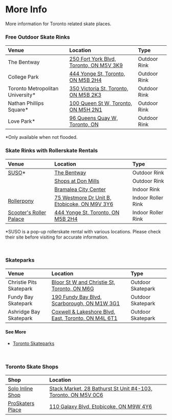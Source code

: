 # More Info

More information for Toronto related skate places.
<br/>

### Free Outdoor Skate Rinks

| Venue                             | Location                                                                                                        | Type         |
| :-------------------------------- | :-------------------------------------------------------------------------------------------------------------- | :----------- |
| The Bentway                       | <a href="https://maps.app.goo.gl/7QMJpL29Bk3XusKP9" target="_blank">250 Fort York Blvd, Toronto, ON M5V 3K9</a> | Outdoor Rink |
| College Park                      | <a href="https://maps.app.goo.gl/RQdcdErBK22KMcmo9" target="_blank">444 Yonge St, Toronto, ON M5B 2H4</a>       | Outdoor Rink |
| Toronto Metropolitan University\* | <a href="https://maps.app.goo.gl/3n2xZAexRvyMV28BA" target="_blank">350 Victoria St, Toronto, ON M5B 2K3</a>    | Outdoor Rink |
| Nathan Phillips Square\*          | <a href="https://maps.app.goo.gl/7fXJKZe1Uh9DMwKo9" target="_blank">100 Queen St W, Toronto, ON M5H 2N1</a>     | Outdoor Rink |
| Love Park\*                       | <a href="https://maps.app.goo.gl/kTrciySX7Jgph3QZ9" target="_blank">96 Queens Quay W, Toronto, ON</a>           | Outdoor Rink |

\*Only available when not flooded.
<br/>

### Skate Rinks with Rollerskate Rentals

| Venue                                                                          | Location                                                                                                             | Type               |
| :----------------------------------------------------------------------------- | :------------------------------------------------------------------------------------------------------------------- | :----------------- |
| <a href="https://www.susoskateco.com/pages/faq" target="_blank">SUSO</a>\*     | <a href="https://maps.app.goo.gl/7QMJpL29Bk3XusKP9" target="_blank">The Bentway</a>                                  | Outdoor Rink       |
|                                                                                | <a href="https://maps.app.goo.gl/idf12gvMvkktETEv9" target="_blank">Shops at Don Mills</a>                           | Outdoor Rink       |
|                                                                                | <a href="https://maps.app.goo.gl/CtSgxesBkEpVy4VQA" target="_blank">Bramalea City Center</a>                         | Indoor Rink        |
| <a href="https://rollerpony.com/faq/" target="_blank">Rollerpony</a>           | <a href="https://maps.app.goo.gl/TdP8ry74mXLoVM88A" target="_blank">75 Westmore Dr Unit B, Etobicoke, ON M9V 3Y6</a> | Indoor Roller Rink |
| <a href="https://www.scooters.ca/" target="_blank">Scooter's Roller Palace</a> | <a href="https://maps.app.goo.gl/WgQM7YRzDiBy4U8S8" target="_blank">444 Yonge St, Toronto, ON M5B 2H4</a>            | Indoor Roller Rink |

\*SUSO is a pop-up rollerskate rental with various locations. Please check their site before visiting for accurate information.

<br/>

### Skateparks

| Venue                   | Location                                                                                                                    | Type              |
| :---------------------- | :-------------------------------------------------------------------------------------------------------------------------- | :---------------- |
| Christie Pits Skatepark | <a href="https://maps.app.goo.gl/8Wf7jdcQGwd8ZHNt7" target="_blank">Bloor St W and Christie St, Toronto, ON M6G</a>         | Outdoor Skatepark |
| Fundy Bay Skatepark     | <a href="https://maps.app.goo.gl/rP28V5FHY1TiqrNe7" target="_blank">190 Fundy Bay Blvd, Scarborough, ON M1W 3G1</a>         | Outdoor Skatepark |
| Ashridge Bay Skatepark  | <a href="https://maps.app.goo.gl/9NcSZ9pk951BF71j6" target="_blank">Coxwell & Lakeshore Blvd. East, Toronto, ON M4L 6T1</a> | Outdoor Skatepark |

#### See More

- <a href="https://ontarioskateparks.com/?s=toronto" target="_blank">Toronto Skateparks</a>

<br/>

### Toronto Skate Shops

| Shop                                                                                  | Location                                                                                                                              |
| :------------------------------------------------------------------------------------ | :------------------------------------------------------------------------------------------------------------------------------------ |
| <a href="https://solo-inline.com/en/pages/faq" target="_blank">Solo Inline Shop</a>   | <a href="https://maps.app.goo.gl/ZTKq8MfNPmzEh6QR9" target="_blank">Stack Market, 28 Bathurst St Unit #4-103, Toronto, ON M5V 0C6</a> |
| <a href="https://proskatersplace.com/contact-us" target="_blank">ProSkaters Place</a> | <a href="https://maps.app.goo.gl/idf12gvMvkktETEv9" target="_blank">110 Galaxy Blvd, Etobicoke, ON M9W 4Y6</a>                        |
